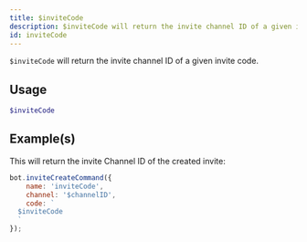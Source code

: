 ```yaml
---
title: $inviteCode
description: $inviteCode will return the invite channel ID of a given invite code.
id: inviteCode
---
```


`$inviteCode` will return the invite channel ID of a given invite code.

## Usage

```php
$inviteCode
```

## Example(s)

This will return the invite Channel ID of the created invite:

```javascript
bot.inviteCreateCommand({
    name: 'inviteCode',
    channel: '$channelID',
    code: `
  $inviteCode
  `
});
```
